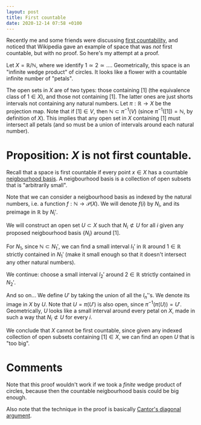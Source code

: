 ```yaml
---
layout: post
title: First countable
date: 2020-12-14 07:58 +0100
---
```


Recently me and some friends were discussing [first countability](https://en.wikipedia.org/wiki/First-countable_space), and noticed that Wikipedia gave an example of space that was *not* first countable, but with no proof. So here's my attempt at a proof.

Let $X=\mathbb R / \mathbb N$, where we identify $1 \simeq 2 \simeq \ldots$. Geometrically, this space is an "infinite wedge product" of circles. It looks like a flower with a countable infinite number of "petals".

The open sets in $X$ are of two types: those containing $[1]$ (the equivalence class of $1 \in  X$), and those not containing $[1]$. The latter ones are just shorts intervals not containing any natural numbers. Let $\pi: \mathbb R \to X$ be the projection map. Note that if $[1] \in V$, then $\mathbb N \subset \pi^{-1}(V)$ (since $\pi^{-1}([1])=\mathbb N$, by definition of $X$). This implies that any open set in $X$ containing $[1]$ must intersect all petals (and so must be a union of intervals around each natural number).

# Proposition: $X$ is not first countable.

Recall that a space is first countable if every point $x \in X$ has a countable [neigbourhood basis](https://en.wikipedia.org/wiki/Neighbourhood_system#Basis). A neigbourhood basis is a collection of open subsets that is "arbitrarily small".

Note that we can consider a neigbourhood basis as indexed by the natural numbers, i.e. a function $f: \mathbb N \to \mathscr P(X)$. We will denote $f(i)$ by $N_i$, and its preimage in $\mathbb R$ by $N_i'$.

We will construct an open set $U \subset X$ such that $N_i \not \subset U$ for all $i$ given any proposed neigbourhood basis $\{ N_i \}$ around $[1]$.

For $N_1$, since $\mathbb N \subset N_1'$, we can find a small interval $I_1'$ in $\mathbb R$ around $1 \in \mathbb R$ strictly contained in $N_1'$ (make it small enough so that it doesn't intersect any other natural numbers).

We continue: choose a small interval $I_2'$ around $2 \in \mathbb R$ strictly contained in $N_2'$.

And so on... We define $U'$ by taking the union of all the $I_n'$'s. We denote its image in $X$ by $U$. Note that $U=\pi(U')$ is also open, since $\pi^{-1}(\pi(U))=U'$. Geometrically, $U$ looks like a small interval around every petal on $X$, made in such a way that $N_i \not \subset U$ for every $i$.

We conclude that $X$ cannot be first countable, since given any indexed collection of open subsets containing $[1] \in X$, we can find an open $U$ that is "too big".

# Comments

Note that this proof wouldn't work if we took a *finite* wedge product of circles, because then the countable neigbourhood basis could be big enough.

Also note that the technique in the proof is basically [Cantor's diagonal argument](https://en.wikipedia.org/wiki/Cantor%27s_diagonal_argument).
